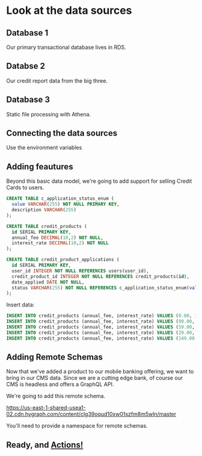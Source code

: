 # Look at the data sources

## Database 1

Our primary transactional database lives in RDS.

## Databse 2

Our credit report data from the big three.

## Database 3

Static file processing with Athena.

## Connecting the data sources

Use the environment variables

## Adding feautures

Beyond this basic data model, we're going to add support for selling Credit Cards to users.

```sql
CREATE TABLE c_application_status_enum (
  value VARCHAR(255) NOT NULL PRIMARY KEY,
  description VARCHAR(255)
);

CREATE TABLE credit_products (
  id SERIAL PRIMARY KEY,
  annual_fee DECIMAL(10,2) NOT NULL,
  interest_rate DECIMAL(10,2) NOT NULL
);

CREATE TABLE credit_product_applications (
  id SERIAL PRIMARY KEY,
  user_id INTEGER NOT NULL REFERENCES users(user_id),
  credit_product_id INTEGER NOT NULL REFERENCES credit_products(id),
  date_applied DATE NOT NULL,
  status VARCHAR(255) NOT NULL REFERENCES c_application_status_enum(value)
);
```

Insert data:

```sql
INSERT INTO credit_products (annual_fee, interest_rate) VALUES (0.00, 15.99);
INSERT INTO credit_products (annual_fee, interest_rate) VALUES (99.00, 18.99);
INSERT INTO credit_products (annual_fee, interest_rate) VALUES (59.00, 12.99);
INSERT INTO credit_products (annual_fee, interest_rate) VALUES (29.00, 21.99);
INSERT INTO credit_products (annual_fee, interest_rate) VALUES (149.00, 14.99);
```

## Adding Remote Schemas

Now that we've added a product to our mobile banking offering, we want to bring in our CMS data. Since we are a cutting edge bank, of course our CMS is headless and offers a GraphQL API.

We're going to add this remote schema.

https://us-east-1-shared-usea1-02.cdn.hygraph.com/content/clg39oqud10xw01szfm8m5wln/master

You'll need to provide a namespace for remote schemas.

## Ready, and [Actions!](/guide/04-data-flows/Readme.md)
